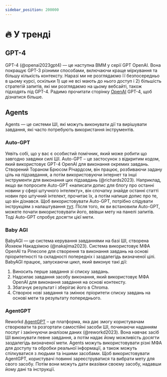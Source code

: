 ```yaml
---
sidebar_position: 200000
---
```


# 🔥 У тренді

## GPT-4

GPT-4 (@openai2023gpt4) — це наступна ВММ у серії GPT OpenAI. Вона покращує GPT-3 різними способами, включаючи краще міркування та більшу кількість контексту. Наразі ми не розглядаємо її безпосередньо в цьому курсі, оскільки 1) ще не всі мають до нього доступ і 2) більшість стратегій запитів, які ми розглядаємо на цьому вебсайті, також підходять під GPT-4. Радимо прочитати сторінку [OpenAI](https://openai.com/research/gpt-4) GPT-4, щоб дізнатися більше.

## Agents

Agents — це системи ШІ, які можуть виконувати дії та вирішувати завдання, які часто потребують використання інструментів.

### Auto-GPT
Уявіть собі, що у вас є особистий помічник, який може робити що завгодно завдяки силі ШІ. Auto-GPT – це застосунок з відкритим кодом, який використовує GPT-4 OpenAI для виконання окремих завдань. Створений Тораном Брюсом Річардсом, він працює, розбиваючи задану ціль на підзавдання, а потім використовуючи інтернет та інші інструменти для виконання цих підзавдань (@richards2023). Наприклад, якщо ви попросите Auto-GPT «написати допис для блогу про останні новини у сфері штучного інтелекту», він спочатку знайде останні статті новин про штучний інтелект, прочитає їх, а потім напише допис про те, що він дізнався. Щоб використовувати Auto-GPT, потрібно слідувати інструкціям з налаштування [тут](https://significant-gravitas.github.io/Auto-GPT/setup/). Після того, як ви встановили Auto-GPT, можете почати використовувати його, ввівши мету на панелі запитів. Тоді Auto-GPT спробує досягти цієї мети.

### Baby AGI
BabyAGI — це система керування завданнями на базі ШІ, створена Йохеєм Накадзімою (@nakajima2023). Система використовує МФА OpenAI та Pinecone для створення та виконання завдань на основі пріоритетності та складності попередніх і заздалегідь визначеної цілі. BabyAGI працює, запускаючи цикл, який виконує такі дії:
1. Виносить перше завдання зі списку завдань.
2. Надсилає завдання засобу виконання, який використовує МФА OpenAI для виконання завдання на основі контексту.
3. Збагачує результат і зберігає його в Chroma.
4. Створює нові завдання та змінює пріоритети списку завдань на основі мети та результату попереднього.

### AgentGPT
Reworkd [AgentGPT](https://agentgpt.reworkd.ai/) – це платформа, яка дає змогу користувачам створювати та розгортати самостійні засоби ШІ, починаючи наданням послуг і закінчуючи аналізом даних (@reworkd2023). Вона навчає засіб ШІ виконувати певне завдання, а потім надає йому можливість досягти заздалегідь визначеної мети. Agents можуть використовувати різні МФА для доступу та обробки реальної інформації, а також можуть спілкуватися з людьми та іншими засобами. Щоб використовувати AgentGPT, користувачі повинні зареєструватися та вибрати мету для свого засобу. Потім вони можуть дати вказівки своєму засобу, надавши йому дані та інструкції.
